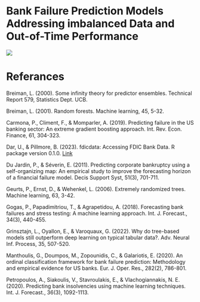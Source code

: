 # Bank Failure Prediction Models Addressing imbalanced Data and Out-of-Time Performance

![](poster/poster_page.jpg)



# Referances

Breiman, L. (2000). Some infinity theory for predictor ensembles. Technical Report 579, Statistics Dept. UCB.

Breiman, L. (2001). Random forests. Machine learning, 45, 5-32.

Carmona, P., Climent, F., & Momparler, A. (2019). Predicting failure in the US banking sector: An extreme gradient boosting approach. Int. Rev. Econ. Finance, 61, 304-323.

Dar, U., & Pillmore, B. (2023). fdicdata: Accessing FDIC Bank Data. R package version 0.1.0. [Link](https://github.com/visbanking/fdicdata)

Du Jardin, P., & Séverin, E. (2011). Predicting corporate bankruptcy using a self-organizing map: An empirical study to improve the forecasting horizon of a financial failure model. Decis Support Syst, 51(3), 701-711.

Geurts, P., Ernst, D., & Wehenkel, L. (2006). Extremely randomized trees. Machine learning, 63, 3-42.

Gogas, P., Papadimitriou, T., & Agrapetidou, A. (2018). Forecasting bank failures and stress testing: A machine learning approach. Int. J. Forecast., 34(3), 440-455.

Grinsztajn, L., Oyallon, E., & Varoquaux, G. (2022). Why do tree-based models still outperform deep learning on typical tabular data?. Adv. Neural Inf. Process, 35, 507-520.

Manthoulis, G., Doumpos, M., Zopounidis, C., & Galariotis, E. (2020). An ordinal classification framework for bank failure prediction: Methodology and empirical evidence for US banks. Eur. J. Oper. Res., 282(2), 786-801.

Petropoulos, A., Siakoulis, V., Stavroulakis, E., & Vlachogiannakis, N. E. (2020). Predicting bank insolvencies using machine learning techniques. Int. J. Forecast., 36(3), 1092-1113.
